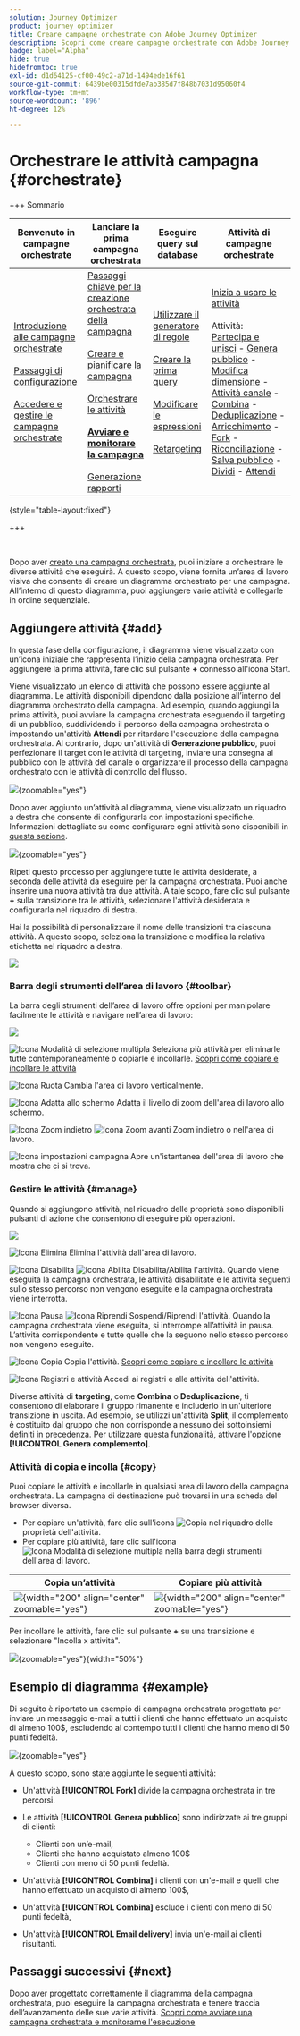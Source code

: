 ```yaml
---
solution: Journey Optimizer
product: journey optimizer
title: Creare campagne orchestrate con Adobe Journey Optimizer
description: Scopri come creare campagne orchestrate con Adobe Journey Optimizer
badge: label="Alpha"
hide: true
hidefromtoc: true
exl-id: d1d64125-cf00-49c2-a71d-1494ede16f61
source-git-commit: 6439be00315dfde7ab385d7f848b7031d95060f4
workflow-type: tm+mt
source-wordcount: '896'
ht-degree: 12%

---
```


# Orchestrare le attività campagna {#orchestrate}

+++ Sommario

| Benvenuto in campagne orchestrate | Lanciare la prima campagna orchestrata | Eseguire query sul database | Attività di campagne orchestrate |
|---|---|---|---|
| [Introduzione alle campagne orchestrate](gs-orchestrated-campaigns.md)<br/><br/>[Passaggi di configurazione](configuration-steps.md)<br/><br/>[Accedere e gestire le campagne orchestrate](access-manage-orchestrated-campaigns.md) | [Passaggi chiave per la creazione orchestrata della campagna](gs-campaign-creation.md)<br/><br/>[Creare e pianificare la campagna](create-orchestrated-campaign.md)<br/><br/>[Orchestrare le attività](orchestrate-activities.md)<br/><br/><b>[Avviare e monitorare la campagna](start-monitor-campaigns.md)</b><br/><br/>[Generazione rapporti](reporting-campaigns.md) | [Utilizzare il generatore di regole](orchestrated-rule-builder.md)<br/><br/>[Creare la prima query](build-query.md)<br/><br/>[Modificare le espressioni](edit-expressions.md)<br/><br/>[Retargeting](retarget.md) | [Inizia a usare le attività](activities/about-activities.md)<br/><br/>Attività:<br/>[Partecipa e unisci](activities/and-join.md) - [Genera pubblico](activities/build-audience.md) - [Modifica dimensione](activities/change-dimension.md) - [Attività canale](activities/channels.md) - [Combina](activities/combine.md) - [Deduplicazione](activities/deduplication.md) - [Arricchimento](activities/enrichment.md) - [Fork](activities/fork.md) - [Riconciliazione](activities/reconciliation.md) - [Salva pubblico](save-audience.md) - [Dividi](activities/split.md) - [Attendi](activities/wait.md) |

{style="table-layout:fixed"}

+++

<br/>

Dopo aver [creato una campagna orchestrata](gs-campaign-creation.md), puoi iniziare a orchestrare le diverse attività che eseguirà. A questo scopo, viene fornita un’area di lavoro visiva che consente di creare un diagramma orchestrato per una campagna. All’interno di questo diagramma, puoi aggiungere varie attività e collegarle in ordine sequenziale.

## Aggiungere attività {#add}

In questa fase della configurazione, il diagramma viene visualizzato con un’icona iniziale che rappresenta l’inizio della campagna orchestrata. Per aggiungere la prima attività, fare clic sul pulsante **+** connesso all&#39;icona Start.

Viene visualizzato un elenco di attività che possono essere aggiunte al diagramma. Le attività disponibili dipendono dalla posizione all’interno del diagramma orchestrato della campagna. Ad esempio, quando aggiungi la prima attività, puoi avviare la campagna orchestrata eseguendo il targeting di un pubblico, suddividendo il percorso della campagna orchestrata o impostando un&#39;attività **Attendi** per ritardare l&#39;esecuzione della campagna orchestrata. Al contrario, dopo un&#39;attività di **Generazione pubblico**, puoi perfezionare il target con le attività di targeting, inviare una consegna al pubblico con le attività del canale o organizzare il processo della campagna orchestrato con le attività di controllo del flusso.

![](assets/orchestrated-start.png){zoomable="yes"}

Dopo aver aggiunto un’attività al diagramma, viene visualizzato un riquadro a destra che consente di configurarla con impostazioni specifiche. Informazioni dettagliate su come configurare ogni attività sono disponibili in [questa sezione](activities/about-activities.md).

![](assets/orchestrated-configure-activities.png){zoomable="yes"}

Ripeti questo processo per aggiungere tutte le attività desiderate, a seconda delle attività da eseguire per la campagna orchestrata. Puoi anche inserire una nuova attività tra due attività. A tale scopo, fare clic sul pulsante **+** sulla transizione tra le attività, selezionare l&#39;attività desiderata e configurarla nel riquadro di destra.

Hai la possibilità di personalizzare il nome delle transizioni tra ciascuna attività. A questo scopo, seleziona la transizione e modifica la relativa etichetta nel riquadro a destra.

![](assets/canvas-transition.png)

### Barra degli strumenti dell’area di lavoro {#toolbar}

La barra degli strumenti dell’area di lavoro offre opzioni per manipolare facilmente le attività e navigare nell’area di lavoro:

![](assets/orchestrated-toolbar.png)

![Icona Modalità di selezione multipla](assets/do-not-localize/canvas-multiple.svg) Seleziona più attività per eliminarle tutte contemporaneamente o copiarle e incollarle. [Scopri come copiare e incollare le attività](#copy)

![Icona Ruota](assets/do-not-localize/canvas-rotate.svg) Cambia l&#39;area di lavoro verticalmente.

![Icona Adatta allo schermo](assets/do-not-localize/canvas-fit.svg) Adatta il livello di zoom dell&#39;area di lavoro allo schermo.

![Icona Zoom indietro](assets/do-not-localize/canvas-zoomout.svg) ![Icona Zoom avanti](assets/do-not-localize/canvas-zoomin.svg) Zoom indietro o nell&#39;area di lavoro.

![Icona impostazioni campagna](assets/do-not-localize/canvas-map.svg) Apre un&#39;istantanea dell&#39;area di lavoro che mostra che ci si trova.

### Gestire le attività {#manage}

Quando si aggiungono attività, nel riquadro delle proprietà sono disponibili pulsanti di azione che consentono di eseguire più operazioni.

![](assets/activity-action.png)

![Icona Elimina](assets/do-not-localize/activity-delete.svg) Elimina l&#39;attività dall&#39;area di lavoro.

![Icona Disabilita](assets/do-not-localize/activity-disable.svg) ![Icona Abilita](assets/do-not-localize/activity-enable.svg) Disabilita/Abilita l&#39;attività. Quando viene eseguita la campagna orchestrata, le attività disabilitate e le attività seguenti sullo stesso percorso non vengono eseguite e la campagna orchestrata viene interrotta.

![Icona Pausa](assets/do-not-localize/activity-pause.svg) ![Icona Riprendi](assets/do-not-localize/activity-resume.svg) Sospendi/Riprendi l&#39;attività. Quando la campagna orchestrata viene eseguita, si interrompe all’attività in pausa. L’attività corrispondente e tutte quelle che la seguono nello stesso percorso non vengono eseguite.

![Icona Copia](assets/do-not-localize/activity-copy.svg) Copia l&#39;attività. [Scopri come copiare e incollare le attività](#copy)

![Icona Registri e attività](assets/do-not-localize/activity-logs.svg) Accedi ai registri e alle attività dell&#39;attività.

Diverse attività di **targeting**, come **Combina** o **Deduplicazione**, ti consentono di elaborare il gruppo rimanente e includerlo in un&#39;ulteriore transizione in uscita. Ad esempio, se utilizzi un&#39;attività **Split**, il complemento è costituito dal gruppo che non corrisponde a nessuno dei sottoinsiemi definiti in precedenza. Per utilizzare questa funzionalità, attivare l&#39;opzione **[!UICONTROL Genera complemento]**.

### Attività di copia e incolla {#copy}

Puoi copiare le attività e incollarle in qualsiasi area di lavoro della campagna orchestrata. La campagna di destinazione può trovarsi in una scheda del browser diversa.

* Per copiare un&#39;attività, fare clic sull&#39;icona ![Copia](assets/do-not-localize/activity-copy.svg) nel riquadro delle proprietà dell&#39;attività.
* Per copiare più attività, fare clic sull&#39;icona ![Icona Modalità di selezione multipla](assets/do-not-localize/canvas-multiple.svg) nella barra degli strumenti dell&#39;area di lavoro.

| Copia un’attività | Copiare più attività |
|  ---  |  ---  |
| ![](assets/orchestrated-copy-1.png){width="200" align="center" zoomable="yes"} | ![](assets/orchestrated-copy-2.png){width="200" align="center" zoomable="yes"} |

Per incollare le attività, fare clic sul pulsante **+** su una transizione e selezionare &quot;Incolla x attività&quot;.

![](assets/orchestrated-copy-3.png){zoomable="yes"}{width="50%"}

## Esempio di diagramma {#example}

Di seguito è riportato un esempio di campagna orchestrata progettata per inviare un messaggio e-mail a tutti i clienti che hanno effettuato un acquisto di almeno 100$, escludendo al contempo tutti i clienti che hanno meno di 50 punti fedeltà.

![](assets/canvas-example-diagram.png){zoomable="yes"}

A questo scopo, sono state aggiunte le seguenti attività:

* Un&#39;attività **[!UICONTROL Fork]** divide la campagna orchestrata in tre percorsi.
* Le attività **[!UICONTROL Genera pubblico]** sono indirizzate ai tre gruppi di clienti:

   * Clienti con un’e-mail,
   * Clienti che hanno acquistato almeno 100$
   * Clienti con meno di 50 punti fedeltà.

* Un&#39;attività **[!UICONTROL Combina]** i clienti con un&#39;e-mail e quelli che hanno effettuato un acquisto di almeno 100$,
* Un&#39;attività **[!UICONTROL Combina]** esclude i clienti con meno di 50 punti fedeltà,
* Un&#39;attività **[!UICONTROL Email delivery]** invia un&#39;e-mail ai clienti risultanti.

## Passaggi successivi {#next}

Dopo aver progettato correttamente il diagramma della campagna orchestrata, puoi eseguire la campagna orchestrata e tenere traccia dell’avanzamento delle sue varie attività. [Scopri come avviare una campagna orchestrata e monitorarne l&#39;esecuzione](start-monitor-campaigns.md)

